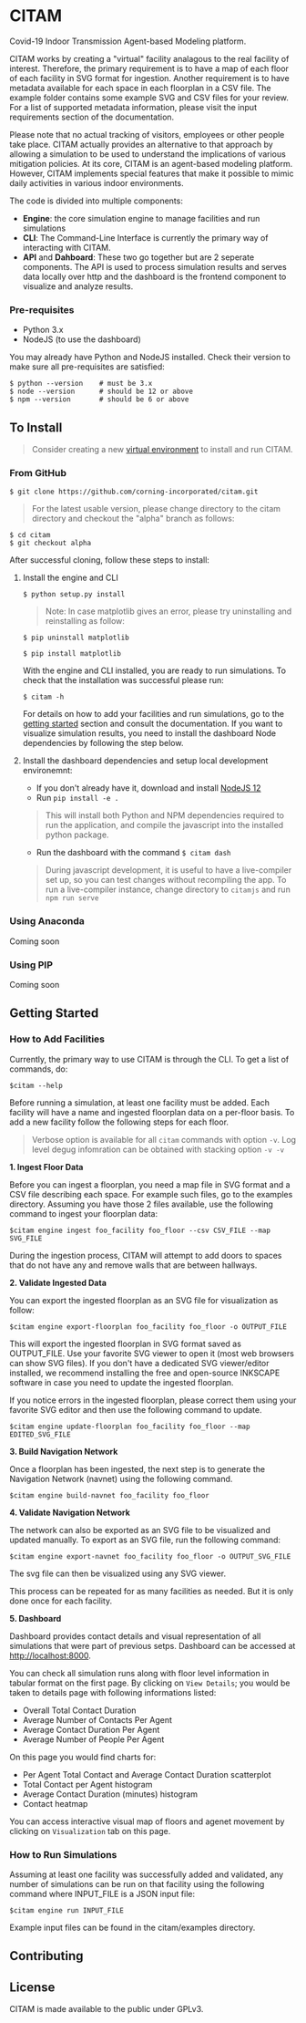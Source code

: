# CITAM

Covid-19 Indoor Transmission Agent-based Modeling platform.

CITAM works by creating a "virtual" facility analagous to the real facility
of interest. Therefore, the primary requirement is to have a map of each floor of each facility in SVG format for ingestion. Another requirement is to have metadata available for each space in each floorplan in a CSV file. The example folder contains some example SVG and CSV files for your review. For a list of supported metadata information, please visit the input requirements section of the documentation.

Please note that no actual tracking of visitors, employees or
other people take place. CITAM actually provides an alternative to that
approach by allowing a simulation to be used to understand the implications of
various mitigation policies. At its core, CITAM is an agent-based
modeling platform. However, CITAM implements special features that make it
possible to mimic daily activities in various indoor environments.

The code is divided into multiple components:
+ **Engine**: the core simulation engine to manage facilities and run simulations
+ **CLI**: The Command-Line Interface is currently the primary way of interacting with CITAM.
+ **API** and **Dahboard**: These two go together but are 2 seperate components. The API is used to process simulation results and serves data locally over http and the dashboard is the frontend component to visualize and analyze results.

### Pre-requisites
* Python 3.x
* NodeJS (to use the dashboard)

You may already have Python and NodeJS installed. Check their version to make sure all pre-requisites are satisfied:

```shell script
$ python --version    # must be 3.x
$ node --version      # should be 12 or above
$ npm --version       # should be 6 or above 
```

## To Install

> Consider creating a new [virtual environment](https://docs.python.org/3/library/venv.html) to install and run CITAM.

### From GitHub

`$ git clone https://github.com/corning-incorporated/citam.git`

> For the latest usable version, please change directory to the citam directory and checkout the "alpha" branch as follows:

```
$ cd citam
$ git checkout alpha
```

After successful cloning, follow these steps to install:
1. Install the engine and CLI

   `$ python setup.py install`

   > Note: In case matplotlib gives an error, please try uninstalling and reinstalling as follow:

      `$ pip uninstall matplotlib`

      `$ pip install matplotlib`

   With the engine and CLI installed, you are ready to run simulations. To check that the installation was successful please run:

   `$ citam -h`

   For details on how to add your facilities and run simulations, go to the [getting started](#getting-started) section and consult the documentation. If you want to visualize simulation results, you need to install the dashboard Node dependencies by following the step below.

2. Install the dashboard dependencies and setup local development environemnt:
   - If you don't already have it, download and install [NodeJS 12](https://nodejs.org/en/download/)
   - Run `pip install -e .`
   > This will install both Python and NPM dependencies required to run the application, and compile the javascript into the installed python package.
   - Run the dashboard with the command `$ citam dash`

   > During javascript development, it is useful to have a live-compiler
      set up, so you can test changes without recompiling the app.
      To run a live-compiler instance, change directory to `citamjs` and run
      `npm run serve`

### Using Anaconda

   Coming soon

### Using PIP

   Coming soon

## Getting Started


### How to Add Facilities

Currently, the primary way to use CITAM is through the CLI. To get a list of commands, do:

  `$citam --help`

Before running a simulation, at least one facility must be added. Each facility
will have a name and ingested floorplan data on a per-floor basis. To add a new
facility follow the following steps for each floor.

> Verbose option is available for all `citam` commands with option `-v`. Log level degug infomration can be obtained with stacking option `-v -v`

**1. Ingest Floor Data**

Before you can ingest a floorplan, you need a map file in SVG format and a CSV
file describing each space. For example such files, go to the examples directory.
Assuming you have those 2 files available, use the following command to ingest your floorplan data:

  `$citam engine ingest foo_facility foo_floor --csv CSV_FILE --map SVG_FILE`

During the ingestion process, CITAM will attempt to add doors to spaces that do not have any and
remove walls that are between hallways.


**2. Validate Ingested Data**

 You can export the ingested floorplan as an SVG file for visualization as follow:

  `$citam engine export-floorplan foo_facility foo_floor -o OUTPUT_FILE`

This will export the ingested floorplan in SVG format saved as OUTPUT_FILE.
Use your favorite SVG viewer to open it (most web browsers can show SVG files).
If you don't have a dedicated SVG viewer/editor installed, we recommend installing
the free and open-source INKSCAPE software in case you need to update the ingested floorplan.

If you notice errors in the ingested floorplan, please correct them using your
favorite SVG editor and then use the following command to update.

   `$citam engine update-floorplan foo_facility foo_floor --map EDITED_SVG_FILE`

**3. Build Navigation Network**

Once a floorplan has been ingested, the next step is to generate the Navigation
Network (navnet) using the following command.

   `$citam engine build-navnet foo_facility foo_floor`

**4. Validate Navigation Network**

The network can also be exported as an SVG file to be visualized and updated manually.
To export as an SVG file, run the following command:

   `$citam engine export-navnet foo_facility foo_floor -o OUTPUT_SVG_FILE`

The svg file can then be visualized using any SVG viewer.

This process can be repeated for as many facilities as needed. But it is only done once for each facility.

**5. Dashboard**

Dashboard provides contact details and visual representation of all simulations that were part of previous setps. 
Dashboard can be accessed at [http://localhost:8000](http://localhost:8000). 

You can check all simulation runs along with floor level information in tabular format on the first 
page. By clicking on `View Details`; you would be taken to details page with following informations listed:

 - Overall Total Contact Duration 
 - Average Number of Contacts Per Agent
 - Average Contact Duration Per Agent
 - Average Number of People Per Agent
 
 On this page you would find charts for:
 
 - Per Agent Total Contact and Average Contact Duration scatterplot
 - Total Contact per Agent histogram
 - Average Contact Duration (minutes) histogram
 - Contact heatmap
 
 
 You can access interactive visual map of floors and agenet movement by clicking on `Visualization` tab on this page. 
 

### How to Run Simulations

Assuming at least one facility was successfully added and validated, any number
of simulations can be run on that facility using the following command where INPUT_FILE
is a JSON input file:

   `$citam engine run INPUT_FILE`

Example input files can be found in the citam/examples directory.


## Contributing


## License

CITAM is made available to the public under GPLv3.

